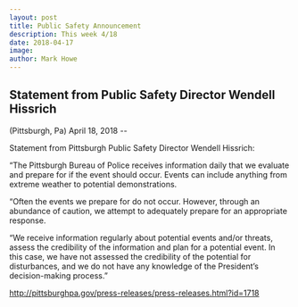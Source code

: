 ```yaml
---
layout: post
title: Public Safety Announcement
description: This week 4/18
date: 2018-04-17
image: 
author: Mark Howe
---
```


## Statement from Public Safety Director Wendell Hissrich 
(Pittsburgh, Pa) April 18, 2018 -- 

Statement from Pittsburgh Public Safety Director Wendell Hissrich:

“The Pittsburgh Bureau of Police receives information daily that we evaluate and prepare for if the event should occur.  Events can include anything from extreme weather to potential demonstrations.

“Often the events we prepare for do not occur. However, through an abundance of caution, we attempt to adequately prepare for an appropriate response.

“We receive information regularly about potential events and/or threats, assess the credibility of the information and plan for a potential event. In this case, we have not assessed the credibility of the potential for disturbances, and we do not have any knowledge of the President’s decision-making process.”

http://pittsburghpa.gov/press-releases/press-releases.html?id=1718